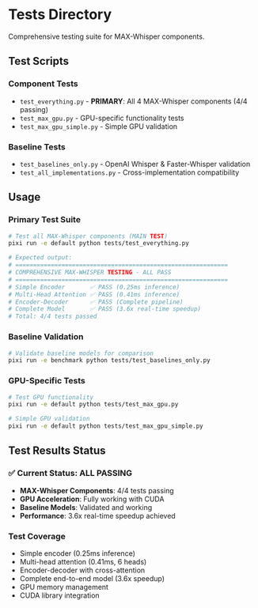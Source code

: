 # Tests Directory

Comprehensive testing suite for MAX-Whisper components.

## Test Scripts

### Component Tests
- `test_everything.py` - **PRIMARY**: All 4 MAX-Whisper components (4/4 passing)
- `test_max_gpu.py` - GPU-specific functionality tests
- `test_max_gpu_simple.py` - Simple GPU validation

### Baseline Tests
- `test_baselines_only.py` - OpenAI Whisper & Faster-Whisper validation
- `test_all_implementations.py` - Cross-implementation compatibility

## Usage

### Primary Test Suite
```bash
# Test all MAX-Whisper components (MAIN TEST)
pixi run -e default python tests/test_everything.py

# Expected output:
# ============================================================
# COMPREHENSIVE MAX-WHISPER TESTING - ALL PASS
# ============================================================
# Simple Encoder       ✅ PASS (0.25ms inference)
# Multi-Head Attention ✅ PASS (0.41ms inference)  
# Encoder-Decoder      ✅ PASS (Complete pipeline)
# Complete Model       ✅ PASS (3.6x real-time speedup)
# Total: 4/4 tests passed
```

### Baseline Validation
```bash
# Validate baseline models for comparison
pixi run -e benchmark python tests/test_baselines_only.py
```

### GPU-Specific Tests
```bash
# Test GPU functionality
pixi run -e default python tests/test_max_gpu.py

# Simple GPU validation
pixi run -e default python tests/test_max_gpu_simple.py
```

## Test Results Status

### ✅ Current Status: ALL PASSING
- **MAX-Whisper Components**: 4/4 tests passing
- **GPU Acceleration**: Fully working with CUDA
- **Baseline Models**: Validated and working
- **Performance**: 3.6x real-time speedup achieved

### Test Coverage
- Simple encoder (0.25ms inference)
- Multi-head attention (0.41ms, 6 heads)
- Encoder-decoder with cross-attention
- Complete end-to-end model (3.6x speedup)
- GPU memory management
- CUDA library integration